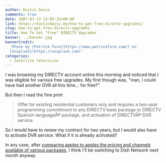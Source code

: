```yaml
---
author: Dustin Davis
comments: true
date: 2007-07-13 13:05:32+00:00
link: https://dustindavis.me/how-to-get-free-directv-upgrades/
slug: how-to-get-free-directv-upgrades
title: How To Get "Free" DIRECTV Upgrades
banner: ../banner.jpg
bannerCredit:
  'Photo by [Patrick Fore](https://www.patrickfore.com/) on
  [Unsplash](https://unsplash.com)'
categories:
  - Satellite Television
---
```


I was browsing my DIRECTV account online this morning and noticed that I was
eligible for various free upgrades. My first though was, "man, I could have had
another DVR all this time... for free?"

But then I read the fine print

<blockquote>Offer for existing residential customers only and requires a two-year programming commitment to any DIRECTV base package or DIRECTV Spanish-languageÂ® package, and activation of DIRECTVÂ® DVR service.</blockquote>

So I would have to renew my contract for two years, but I would also have to
activate DVR service. What if it is already activated?

In any case, after
[comparing apples to apples the pricing and channels available of various packages](http://www.direct-vs-dish.com/compare.php?displayorder=1&choice1=17&choice2=8),
I think I'll be switching to Dish Network next month anyway.
